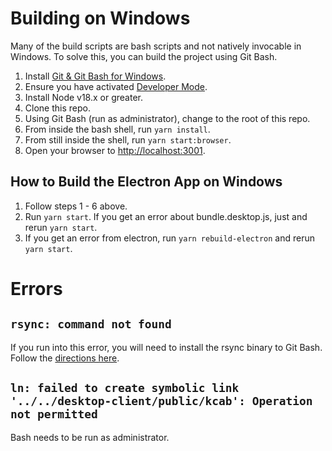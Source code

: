 # Building on Windows

Many of the build scripts are bash scripts and not natively invocable in Windows. To solve this, you can build the project using Git Bash.

1. Install [Git & Git Bash for Windows](https://git-scm.com/downloads).
2. Ensure you have activated [Developer Mode](https://docs.microsoft.com/en-us/windows/apps/get-started/enable-your-device-for-development).
3. Install Node v18.x or greater.
4. Clone this repo.
5. Using Git Bash (run as administrator), change to the root of this repo.
6. From inside the bash shell, run `yarn install`.
7. From still inside the shell, run `yarn start:browser`.
8. Open your browser to [http://localhost:3001](http://localhost:3001).

## How to Build the Electron App on Windows

1. Follow steps 1 - 6 above.
2. Run `yarn start`. If you get an error about bundle.desktop.js, just <Key mod="ctrl" k="c" /> and rerun `yarn start`.
3. If you get an error from electron, run `yarn rebuild-electron` and rerun `yarn start`.

# Errors

## `rsync: command not found`

If you run into this error, you will need to install the rsync binary to Git Bash. Follow the [directions here](https://prasaz.medium.com/add-rsync-to-windows-git-bash-f42736bae1b3).

## `ln: failed to create symbolic link '../../desktop-client/public/kcab': Operation not permitted`

Bash needs to be run as administrator.
